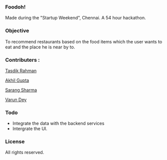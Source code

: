 ### Foodoh!

Made during the "Startup Weekend", Chennai. A 54 hour hackathon.

### Objective

To recommend restaurants based on the food items which the user wants to eat and the place he is near by to.

### Contributers : 

[Tasdik Rahman](https://github.com/prodicus)

[Akhil Gupta](https://github.com/akhilgupta-official)

[Sarang Sharma](https://github.com/sarang-sharma)

[Varun Dey](https://github.com/varundey)

### Todo
  * Integrate the data with the backend services
  * Intergrate the UI.

### License

All rights reserved.
